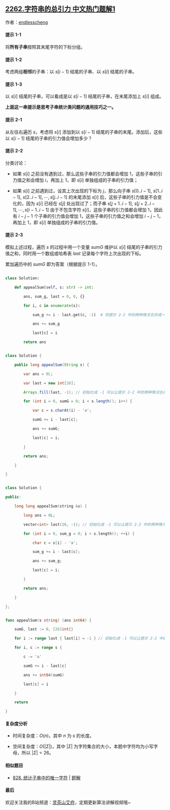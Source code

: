 ## [2262.字符串的总引力 中文热门题解1](https://leetcode.cn/problems/total-appeal-of-a-string/solutions/100000/by-endlesscheng-g405)

作者：[endlesscheng](https://leetcode.cn/u/endlesscheng)

#### 提示 1-1

将**所有子串**按照其末尾字符的下标分组。

#### 提示 1-2

考虑两组**相邻**的子串：以 $s[i-1]$ 结尾的子串、以 $s[i]$ 结尾的子串。

#### 提示 1-3

以 $s[i]$ 结尾的子串，可以看成是以 $s[i-1]$ 结尾的子串，在末尾添加上 $s[i]$ 组成。

**上面这一串提示是思考子串统计类问题的通用技巧之一。**

#### 提示 2-1

从左往右遍历 $s$，考虑将 $s[i]$ 添加到以 $s[i-1]$ 结尾的子串的末尾。添加后，这些以 $s[i-1]$ 结尾的子串的引力值会增加多少？

#### 提示 2-2

分类讨论：

- 如果 $s[i]$ 之前没有遇到过，那么这些子串的引力值都会增加 $1$，这些子串的引力值之和会增加 $i$，再加上 $1$，即 $s[i]$ 单独组成的子串的引力值；
- 如果 $s[i]$ 之前遇到过，设其上次出现的下标为 $j$，那么向子串 $s[0..i-1],\ s[1..i-1],\ s[2..i-1],\cdots,s[j..i-1]$ 的末尾添加 $s[i]$ 后，这些子串的引力值是不会变化的，因为 $s[i]$ 已经在 $s[j]$ 处出现过了；而子串 $s[j+1..i-1],\ s[j+2..i-1],\cdots,s[i-1..i-1]$ 由于不包含字符 $s[i]$，这些子串的引力值都会增加 $1$，因此有 $i-j-1$ 个子串的引力值会增加 $1$，这些子串的引力值之和会增加 $i-j-1$，再加上 $1$，即 $s[i]$ 单独组成的子串的引力值。

#### 提示 2-3

模拟上述过程，遍历 $s$ 的过程中用一个变量 $\textit{sumG}$ 维护以 $s[i]$ 结尾的子串的引力值之和，同时用一个数组或哈希表 $\textit{last}$ 记录每个字符上次出现的下标。

累加遍历中的 $\textit{sumG}$ 即为答案（根据提示 1-1）。

```Python [sol1-Python3]
class Solution:
    def appealSum(self, s: str) -> int:
        ans, sum_g, last = 0, 0, {}
        for i, c in enumerate(s):
            sum_g += i - last.get(c, -1)  # 将提示 2-2 中的两种情况合并成一个公式
            ans += sum_g
            last[c] = i
        return ans
```

```java [sol1-Java]
class Solution {
    public long appealSum(String s) {
        var ans = 0L;
        var last = new int[26];
        Arrays.fill(last, -1); // 初始化成 -1 可以让提示 2-2 中的两种情况合并成一个公式
        for (int i = 0, sumG = 0; i < s.length(); i++) {
            var c = s.charAt(i) - 'a';
            sumG += i - last[c];
            ans += sumG;
            last[c] = i;
        }
        return ans;
    }
}
```

```C++ [sol1-C++]
class Solution {
public:
    long long appealSum(string &s) {
        long ans = 0L;
        vector<int> last(26, -1); // 初始化成 -1 可以让提示 2-2 中的两种情况合并成一个公式
        for (int i = 0, sum_g = 0; i < s.length(); ++i) {
            char c = s[i] - 'a';
            sum_g += i - last[c];
            ans += sum_g;
            last[c] = i;
        }
        return ans;
    }
};
```

```go [sol1-Go]
func appealSum(s string) (ans int64) {
	sumG, last := 0, [26]int{}
	for i := range last { last[i] = -1 } // 初始化成 -1 可以让提示 2-2 中的两种情况合并成一个公式
	for i, c := range s {
		c -= 'a'
		sumG += i - last[c]
		ans += int64(sumG)
		last[c] = i
	}
	return
}
```

#### 复杂度分析

- 时间复杂度：$O(n)$，其中 $n$ 为 $s$ 的长度。
- 空间复杂度：$O(|\Sigma|)$，其中 $|\Sigma|$ 为字符集合的大小，本题中字符均为小写字母，所以 $|\Sigma|=26$。

#### 相似题目

- [828. 统计子串中的唯一字符](https://leetcode.cn/problems/count-unique-characters-of-all-substrings-of-a-given-string/) | [题解](https://leetcode.cn/problems/count-unique-characters-of-all-substrings-of-a-given-string/solution/by-endlesscheng-ko4z/)

#### 最后

欢迎关注我的B站频道：[灵茶山艾府](https://space.bilibili.com/206214)，定期更新算法讲解视频哦~